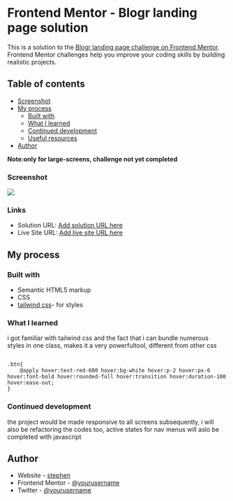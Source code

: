 # Frontend Mentor - Blogr landing page solution

This is a solution to the [Blogr landing page challenge on Frontend Mentor](https://www.frontendmentor.io/challenges/blogr-landing-page-EX2RLAApP). Frontend Mentor challenges help you improve your coding skills by building realistic projects. 

## Table of contents


  - [Screenshot](#screenshot)
- [My process](#my-process)
  - [Built with](#built-with)
  - [What I learned](#what-i-learned)
  - [Continued development](#continued-development)
  - [Useful resources](#useful-resources)
- [Author](Stephen)


**Note:only for large-screens, challenge not yet completed**


### Screenshot

![](./screenshot.jpg)

### Links

- Solution URL: [Add solution URL here](https://your-solution-url.com)
- Live Site URL: [Add live site URL here](https://your-live-site-url.com)

## My process

### Built with

- Semantic HTML5 markup
- CSS 
- [tailwind css](https://tailwindcss.com)- for styles


### What I learned
i got familiar with tailwind css and the fact that i can bundle numerous styles in one class, makes it a very powerfultool, different from other css

```tailwind css
 
.btn{ 
    @apply hover:text-red-600 hover:bg-white hover:p-2 hover:px-6 hover:font-bold hover:rounded-full hover:transition hover:duration-100  hover:ease-out;
}

```

### Continued development

the project would be made responsive to all screens subsequently, i will also be refactoring the codes too, active states for nav menus will aslo be completed with javascript


## Author

- Website - [stephen](https://www.your-site.com)
- Frontend Mentor - [@yourusername](https://www.frontendmentor.io/profile/yourusername)
- Twitter - [@yourusername](https://www.twitter.com/yourusername)


